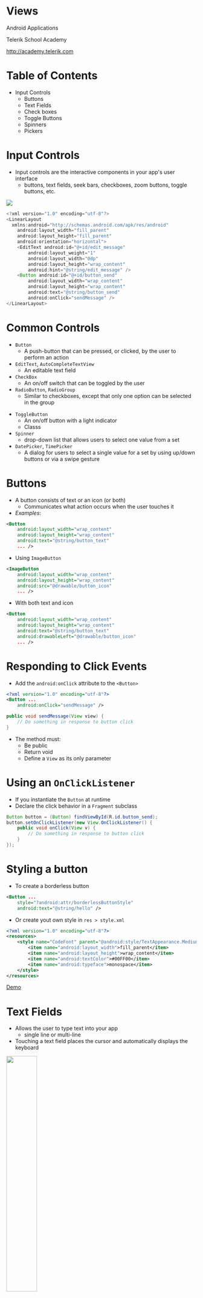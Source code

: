 <!-- section start -->

<!-- attr: {id: 'title', class: 'slide-title', hasScriptWrapper: true} -->
# Views

<div class="signature">
    <p class="signature-course">Android Applications</p>
    <p class="signature-initiative">Telerik School Academy</p>
    <a href="http://academy.telerik.com" class="signature-link">http://academy.telerik.com</a>
</div>


<!-- section start -->
<!-- attr: { id:'table-of-contents', class:'table-of-contents' } -->
# Table of Contents
- Input Controls
  - Buttons
  - Text Fields
  - Check boxes
  - Toggle Buttons
  - Spinners
  - Pickers


<!-- section start -->
<!-- attr: { id:'', class:'slide-section', showInPresentation:true } -->
<!-- # Input Controls -->

<!-- attr: { hasScriptWrapper:true } -->
# Input Controls
- Input controls are the interactive components in your app's user interface
  - buttons, text fields, seek bars, checkboxes, zoom buttons, toggle buttons, etc.

<img class="slide-image" src="imgs/ui-controls.png" style="left:30%" />

<!-- attr: { showInPresentation:true, hasScriptWrapper:true } -->
<!-- # Input Controls -->
```java
<?xml version="1.0" encoding="utf-8"?>
<LinearLayout
  xmlns:android="http://schemas.android.com/apk/res/android"
    android:layout_width="fill_parent"
    android:layout_height="fill_parent"
    android:orientation="horizontal">
    <EditText android:id="@+id/edit_message"
        android:layout_weight="1"
        android:layout_width="0dp"
        android:layout_height="wrap_content"
        android:hint="@string/edit_message" />
    <Button android:id="@+id/button_send"
        android:layout_width="wrap_content"
        android:layout_height="wrap_content"
        android:text="@string/button_send"
        android:onClick="sendMessage" />
</LinearLayout>
```

# Common Controls
- `Button`
  - A push-button that can be pressed, or clicked, by the user to perform an action
- `EditText`, `AutoCompleteTextView`
  - An editable text field
- `CheckBox`
  - An on/off switch that can be toggled by the user
- `RadioButton`, `RadioGroup`
  - Similar to checkboxes, except that only one option can be selected in the group

<!-- attr: { showInPresentation:true } -->
<!-- # Common Controls -->
- `ToggleButton`
  - An on/off button with a light indicator
  - Classs
- `Spinner`
  - drop-down list that allows users to select one value from a set
- `DatePicker`, `TimePicker`
  - A dialog for users to select a single value for a set by using up/down buttons or via a swipe gesture


<!-- section start -->
<!-- attr: { id:'', class:'slide-section', showInPresentation:true } -->
<!-- # Buttons -->

<!-- attr: { hasScriptWrapper:true } -->
# Buttons
- A button consists of text or an icon (or both)
  - Communicates what action occurs when the user touches it
- _Examples_:

```xml
<Button
    android:layout_width="wrap_content"
    android:layout_height="wrap_content"
    android:text="@string/button_text"
    ... />
```

<!-- attr: { showInPresentation:true, hasScriptWrapper:true } -->
<!-- # Buttons -->
- Using `ImageButton`

```xml
<ImageButton
    android:layout_width="wrap_content"
    android:layout_height="wrap_content"
    android:src="@drawable/button_icon"
    ... />
```
- With both text and icon


```xml
<Button
    android:layout_width="wrap_content"
    android:layout_height="wrap_content"
    android:text="@string/button_text"
    android:drawableLeft="@drawable/button_icon"
    ... />
```

<!-- attr: { showInPresentation:true, hasScriptWrapper:true, style:'font-size:0.9em' } -->
# Responding to Click Events
- Add the `android:onClick` attribute to the `<Button>`

```xml
<?xml version="1.0" encoding="utf-8"?>
<Button ...
    android:onClick="sendMessage" />
```

```java
public void sendMessage(View view) {
    // Do something in response to button click
}
```
- The method must:
  - Be public
  - Return void
  - Define a `View` as its only parameter

# Using an `OnClickListener`
- If you instantiate the `Button` at runtime
- Declare the click behavior in a `Fragment` subclass

```java
Button button = (Button) findViewById(R.id.button_send);
button.setOnClickListener(new View.OnClickListener() {
    public void onClick(View v) {
        // Do something in response to button click
    }
});
```

<!-- attr: { showInPresentation:true, hasScriptWrapper:true, style:'font-size:0.9em' } -->
# Styling a button
- To create a borderless button

```xml
<Button ...
    style="?android:attr/borderlessButtonStyle"
    android:text="@string/hello" />
```
- Or create yout own style in `res > style.xml`

```xml
<?xml version="1.0" encoding="utf-8"?>
<resources>
    <style name="CodeFont" parent="@android:style/TextAppearance.Medium">
        <item name="android:layout_width">fill_parent</item>
        <item name="android:layout_height">wrap_content</item>
        <item name="android:textColor">#00FF00</item>
        <item name="android:typeface">monospace</item>
    </style>
</resources>
```

<!-- attr: { id:'', class:'slide-section demo', showInPresentation:true } -->
<!-- # Buttons -->
[Demo]()


<!-- section start -->
<!-- attr: { id:'', class:'slide-section', showInPresentation:true } -->
<!-- # Text Fields -->

<!-- attr: { showInPresentation:true, hasScriptWrapper:true } -->
# Text Fields
- Allows the user to type text into your app
  - single line or multi-line
- Touching a text field places the cursor and automatically displays the keyboard

<img class="slide-image" src="imgs/edittext-noextract.png" style="height:40%; left:30%" />

<!-- attr: { showInPresentation:true, hasScriptWrapper:true } -->
# Keyboard Type
- Use the `android:inputType` attribute
  - `text`
  - `textEmailAddress`
    - keyboard with the **@** character
  - `textUri`
    - keyboard with the **/** character
  - `number`
  - `phone`
    - phone-style keypad

```xml
<EditText
  android:inputType="textEmailAddress />"
```

<!-- attr: { showInPresentation:true, hasScriptWrapper:true } -->
# Controlling other behaviors
- The `android:inputType` allows you to specify keyboard behaviors
  - `textCapSentences`
  - `textCapWords`
  - `textAutoCorrect`
  - `textPassword`
  - `textMultiLine`

```xml
<EditText ...
    android:hint="@string/postal_address_hint"
    android:inputType="textPostalAddress|
                       textCapWords|
                       textNoSuggestions" />
```

<!-- attr: { showInPresentation:true, hasScriptWrapper:true, style:'font-size:0.9em' } -->
# Specifying Keyboard Actions
- Specify an action to be made when users have completed their input

```xml
<EditText ...
    android:imeOptions="actionSend" />
```
- Then listen for the specific action event

```java
editText.setOnEditorActionListener(new OnEditorActionListener() {
    public boolean onEditorAction(TextView v, int actionId, KeyEvent event) {
        // hanndle the event
    }
});
```

- [more info](http://developer.android.com/guide/topics/ui/controls/text.html#Actions)
- [imeOptions documentation](http://developer.android.com/reference/android/widget/TextView.html#attr_android:imeOptions)

<!-- attr: { showInPresentation:true, hasScriptWrapper:true } -->
# `AutoCompleteTextView`

- You must specify an Adapter

```java
AutoCompleteTextView textView =
    (AutoCompleteTextView) findViewById(R.id.autocomplete_country);

String[] countries = getResources()
    .getStringArray(R.array.countries_array);

ArrayAdapter<String> adapter =
    new ArrayAdapter<String>(this, android.R.layout.simple_list_item_1, countries);
textView.setAdapter(adapter);
```

<img class="slide-image" src="imgs/edittext-autocomplete.png" style="height:30%; left:60%; top:65%" />

<!-- attr: { id:'', class:'slide-section demo', showInPresentation:true } -->
<!-- # Text Fields -->
[Demo]()

<!-- section start -->
<!-- attr: { id:'', class:'slide-section', showInPresentation:true } -->
<!-- # Check boxes -->

<!-- attr: { showInPresentation:true, hasScriptWrapper:true } -->
# Check boxes
- Checkboxes allow the user to select one or more options from a set
- Typically, you should present each checkbox option in a vertical list
- Each checkbox is managed separately and you must register a click listener for each one

<img class="slide-image" src="imgs/checkboxes.png" style="height:30%; left:60%; top:60%" />

<!-- attr: { showInPresentation:true, hasScriptWrapper:true, style:'font-size:0.8em' } -->
# Responding to Click Events

```xml
<?xml version="1.0" encoding="utf-8"?>
<LinearLayout ...>
    <CheckBox android:id="@+id/checkbox_meat"
        ...
        android:text="@string/meat"
        android:onClick="onCheckboxClicked"/>
    <CheckBox android:id="@+id/checkbox_cheese"
        ...
        android:text="@string/cheese"
        android:onClick="onCheckboxClicked"/>
</LinearLayout>
```
- Within the `Activity` that hosts this layout

```java
public void onCheckboxClicked(View view) {
    boolean checked = ((CheckBox) view).isChecked();

    switch(view.getId()) {
        case R.id.checkbox_meat:
            if (checked) ... else ... break;
        case R.id.checkbox_cheese:
            if (checked) ... else ... break;
    }
}
```

<!-- attr: { id:'', class:'slide-section demo', showInPresentation:true } -->
<!-- # Check boxes -->
[Demo]()


<!-- section start -->
<!-- attr: { id:'', class:'slide-section', showInPresentation:true } -->
<!-- # Radio Buttons -->

<!-- attr: { showInPresentation:true, hasScriptWrapper:true, style:'font-size:0.9em' } -->
# Radio Buttons
- Allow the user to select one option from a set
  - group them together inside a `RadioGroup`

```xml
<RadioGroup ...
    android:orientation="vertical">
    <RadioButton ...
        android:text="@string/pirates"
        android:onClick="onRadioButtonClicked"/>
    <RadioButton ...
        android:text="@string/ninjas"
        android:onClick="onRadioButtonClicked"/>
</RadioGroup>
```
- If it's not necessary to show all options side-by-side, use a spinner instead

<img class="slide-image" src="imgs/radiobuttons.png" style="height:15%; left:50%; top:80%" />

<!-- attr: { showInPresentation:true, hasScriptWrapper:true, style:'font-size:0.9em' } -->
# Responding to Click Events
- Within the `Activity` that hosts this layout

```java
public void onRadioButtonClicked(View view) {
    boolean checked = ((RadioButton) view).isChecked();

    switch(view.getId()) {
        case R.id.radio_pirates: if (checked) ... break;
        case R.id.radio_ninjas: if (checked) ... break;
    }
}
```

- The method must:
  - Be public
  - Return void
  - Define a `View` as its only parameter


<!-- attr: { id:'', class:'slide-section demo', showInPresentation:true } -->
<!-- # Radio Buttons -->
[Demo]()

<!-- section start -->
<!-- attr: { id:'', class:'slide-section', showInPresentation:true } -->
<!-- # Toggle Buttons -->

<!-- attr: { showInPresentation:true, hasScriptWrapper:true } -->
# Toggle Buttons
- A toggle button allows the user to change a setting between two states
  - **From Android 4.0** (API level 14) you can use a `Switch` object
- `CompoundButton.setChecked()` or `CompoundButton.toggle()` to change state yourself

<img class="slide-image" src="imgs/switch.png" style="width:30%; left:20%; top:78%" />
<img class="slide-image" src="imgs/togglebutton.png" style="width:30%; left:60%; top:70%" />

<!-- attr: { showInPresentation:true, hasScriptWrapper:true } -->
# Responding to Button Presses
```java
ToggleButton toggle =
    (ToggleButton) findViewById(R.id.togglebutton);
toggle.setOnCheckedChangeListener(
    new CompoundButton.OnCheckedChangeListener() {
        public void onCheckedChanged(
          CompoundButton buttonView, boolean isChecked) {
            if (isChecked) {
                // The toggle is enabled
            } else {
                // The toggle is disabled
            }
        }
});
```

<!-- attr: { id:'', class:'slide-section demo', showInPresentation:true } -->
<!-- # Toggle Buttons -->
[Demo]()


<!-- section start -->
<!-- attr: { id:'', class:'slide-section', showInPresentation:true } -->
<!-- # Spinners -->

<!-- attr: { showInPresentation:true, hasScriptWrapper:true } -->
# Spinners
- Spinners provide a quick way to select one value from a set
- The choices you provide for the spinner must be provided through an `SpinnerAdapter`
  - such as an `ArrayAdapter` or a `CursorAdapter`

```java
ArrayAdapter<CharSequence> adapter = ArrayAdapter
    .createFromResource(this, R.array.planets_array,
        android.R.layout.simple_spinner_item);

// Specify the layout to use when the list of choices appears
adapter.setDropDownViewResource(
    android.R.layout.simple_spinner_dropdown_item);
spinner.setAdapter(adapter);
```

<img class="slide-image" src="imgs/spinner.png" style="height:45%; left:80%; top:20%" />

<!-- attr: { showInPresentation:true, hasScriptWrapper:true } -->
# Responding to User Selections
- Implement the `AdapterView.OnItemSelectedListener` with your `Activity` or `Fragment`

```java
public class SpinnerActivity extends Activity
  implements OnItemSelectedListener {
    ...    
    public void onItemSelected(...) { ... }
    public void onNothingSelected(...) { ... }
}
```
  - Then

```java
Spinner spinner = (Spinner) findViewById(R.id.spinner);
spinner.setOnItemSelectedListener(this);
```

<!-- attr: { id:'', class:'slide-section demo', showInPresentation:true } -->
<!-- # Spinners -->
[Demo]()


<!-- section start -->
<!-- attr: { id:'', class:'slide-section', showInPresentation:true } -->
<!-- # Pickers -->

<!-- attr: { showInPresentation:true, hasScriptWrapper:true } -->
# Pickers
- Each picker provides controls for selecting each part of the:
  - `Time` - hour, minute, AM/PM
  - `Date` - month, day, year
- Ensure that your users can pick
  - time or date that is **valid**
  - **formatted** correctly
  - adjusted to the **user's locale**
- [Pickers API Guides](http://developer.android.com/guide/topics/ui/controls/pickers.html)

<!-- attr: { id:'', class:'slide-section demo', showInPresentation:true } -->
<!-- # Pickers -->
[Demo]()


<!-- section start -->
<!-- attr: { id:'questions', class:'slide-section', showInPresentation:true } -->
# Questions
<!-- ## Android Applications -->
[link to TelerikAcademy Forum]()
